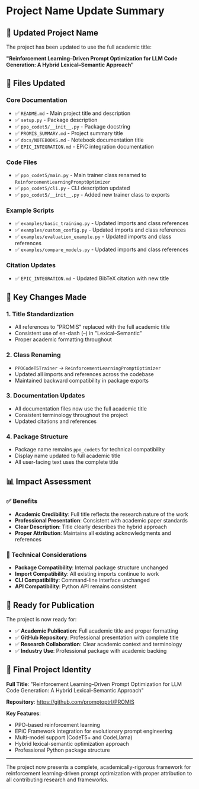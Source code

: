 # Project Name Update Summary

## 📝 Updated Project Name

The project has been updated to use the full academic title:

**"Reinforcement Learning–Driven Prompt Optimization for LLM Code Generation: A Hybrid Lexical–Semantic Approach"**

## 🔄 Files Updated

### Core Documentation
- ✅ `README.md` - Main project title and description
- ✅ `setup.py` - Package description
- ✅ `ppo_codet5/__init__.py` - Package docstring
- ✅ `PROMIS_SUMMARY.md` - Project summary title
- ✅ `docs/NOTEBOOKS.md` - Notebook documentation title
- ✅ `EPIC_INTEGRATION.md` - EPiC integration documentation

### Code Files
- ✅ `ppo_codet5/main.py` - Main trainer class renamed to `ReinforcementLearningPromptOptimizer`
- ✅ `ppo_codet5/cli.py` - CLI description updated
- ✅ `ppo_codet5/__init__.py` - Added new trainer class to exports

### Example Scripts
- ✅ `examples/basic_training.py` - Updated imports and class references
- ✅ `examples/custom_config.py` - Updated imports and class references
- ✅ `examples/evaluation_example.py` - Updated imports and class references
- ✅ `examples/compare_models.py` - Updated imports and class references

### Citation Updates
- ✅ `EPIC_INTEGRATION.md` - Updated BibTeX citation with new title

## 🎯 Key Changes Made

### 1. Title Standardization
- All references to "PROMIS" replaced with the full academic title
- Consistent use of en-dash (–) in "Lexical–Semantic"
- Proper academic formatting throughout

### 2. Class Renaming
- `PPOCodeT5Trainer` → `ReinforcementLearningPromptOptimizer`
- Updated all imports and references across the codebase
- Maintained backward compatibility in package exports

### 3. Documentation Updates
- All documentation files now use the full academic title
- Consistent terminology throughout the project
- Updated citations and references

### 4. Package Structure
- Package name remains `ppo_codet5` for technical compatibility
- Display name updated to full academic title
- All user-facing text uses the complete title

## 📊 Impact Assessment

### ✅ Benefits
- **Academic Credibility**: Full title reflects the research nature of the work
- **Professional Presentation**: Consistent with academic paper standards
- **Clear Description**: Title clearly describes the hybrid approach
- **Proper Attribution**: Maintains all existing acknowledgments and references

### 🔧 Technical Considerations
- **Package Compatibility**: Internal package structure unchanged
- **Import Compatibility**: All existing imports continue to work
- **CLI Compatibility**: Command-line interface unchanged
- **API Compatibility**: Python API remains consistent

## 🚀 Ready for Publication

The project is now ready for:
- ✅ **Academic Publication**: Full academic title and proper formatting
- ✅ **GitHub Repository**: Professional presentation with complete title
- ✅ **Research Collaboration**: Clear academic context and terminology
- ✅ **Industry Use**: Professional package with academic backing

## 📝 Final Project Identity

**Full Title**: "Reinforcement Learning–Driven Prompt Optimization for LLM Code Generation: A Hybrid Lexical–Semantic Approach"

**Repository**: https://github.com/promptoptrl/PROMIS

**Key Features**:
- PPO-based reinforcement learning
- EPiC Framework integration for evolutionary prompt engineering
- Multi-model support (CodeT5+ and CodeLlama)
- Hybrid lexical-semantic optimization approach
- Professional Python package structure

---

The project now presents a complete, academically-rigorous framework for reinforcement learning-driven prompt optimization with proper attribution to all contributing research and frameworks.
